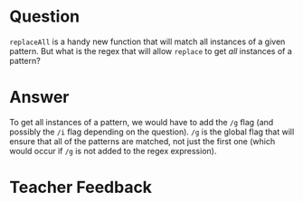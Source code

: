 # Question
`replaceAll` is a handy new function that will match all instances of a given pattern. But what is the regex that will allow `replace` to get *all* instances of a pattern?

# Answer
To get all instances of a pattern, we would have to add the `/g` flag (and possibly the `/i` flag depending on the question). `/g` is the global flag that will ensure that all of the patterns are matched, not just the first one (which would occur if `/g` is not added to the regex expression).

# Teacher Feedback